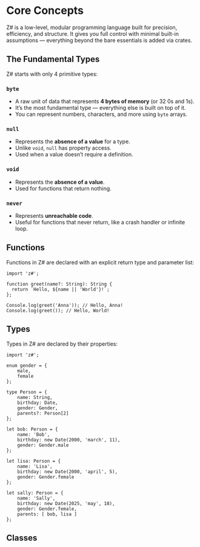 # Core Concepts

Z# is a low-level, modular programming language built for precision, efficiency, and structure. It gives you full control with minimal built-in assumptions — everything beyond the bare essentials is added via crates.

## The Fundamental Types

Z# starts with only 4 primitive types:

### `byte`

- A raw unit of data that represents **4 bytes of memory** (or 32 0s and 1s).
- It’s the most fundamental type — everything else is built on top of it.
- You can represent numbers, characters, and more using `byte` arrays.

### `null`

- Represents the **absence of a value** for a type.
- Unlike `void`, `null` has property access. 
- Used when a value doesn’t require a definition.

### `void`

- Represents the **absence of a value**.
- Used for functions that return nothing.

### `never`

- Represents **unreachable code**.
- Useful for functions that never return, like a crash handler or infinite loop.

## Functions

Functions in Z# are declared with an explicit return type and parameter list:

```zsharp
import 'z#';

function greet(name?: String): String {
  return `Hello, ${name || 'World'}!`;
};

Console.log(greet('Anna')); // Hello, Anna!
Console.log(greet()); // Hello, World! 
```

## Types

Types in Z# are declared by their properties:

```zsharp
import 'z#';

enum gender = {
    male,
    female
};

type Person = {
    name: String,
    birthday: Date,
    gender: Gender,
    parents?: Person[2]
};

let bob: Person = {
    name: 'Bob',
    birthday: new Date(2000, 'march', 11),
    gender: Gender.male
};

let lisa: Person = {
    name: 'Lisa',
    birthday: new Date(2000, 'april', 5),
    gender: Gender.female
};

let sally: Person = {
    name: 'Sally',
    birthday: new Date(2025, 'may', 18),
    gender: Gender.female,
    parents: [ bob, lisa ]
};
```

## Classes

